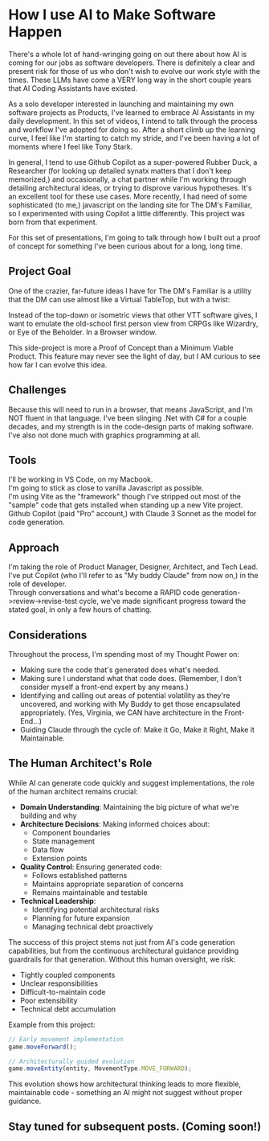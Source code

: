 # How I use AI to Make Software Happen

There's a whole lot of hand-wringing going on out there about how AI is coming for our jobs as software developers. There is definitely a clear and present risk for those of us who don't wish to evolve our work style with the times. These LLMs have come a VERY long way in the short couple years that AI Coding Assistants have existed.

As a solo developer interested in launching and maintaining my own software projects as Products, I've learned to embrace AI Assistants in my daily development. In this set of videos, I intend to talk through the process and workflow I've adopted for doing so. After a short climb up the learning curve, I feel like I'm starting to catch my stride, and I've been having a lot of moments where I feel like Tony Stark.

In general, I tend to use Github Copilot as a super-powered Rubber Duck, a Researcher (for looking up detailed synatx matters that I don't keep memorized,) and occasionally, a chat partner while I'm working through detailing architectural ideas, or trying to disprove various hypotheses. It's an excellent tool for these use cases. More recently, I had need of some sophisticated (to me,) javascript on the landing site for The DM's Familiar, so I experimented with using Copilot a little differently. This project was born from that experiment.

For this set of presentations, I'm going to talk through how I built out a proof of concept for something I've been curious about for a long, long time.

## Project Goal

One of the crazier, far-future ideas I have for The DM's Familiar is a utility that the DM can use almost like a Virtual TableTop, but with a twist:

Instead of the top-down or isometric views that other VTT software gives, I want to emulate the old-school first person view from CRPGs like Wizardry, or Eye of the Beholder. In a Browser window.

This side-project is more a Proof of Concept than a Minimum Viable Product. This feature may never see the light of day, but I AM curious to see how far I can evolve this idea.

## Challenges

Because this will need to run in a browser, that means JavaScript, and I'm NOT fluent in that language. I've been slinging .Net with C# for a couple decades, and my strength is in the code-design parts of making software. I've also not done much with graphics programming at all.

## Tools

I'll be working in VS Code, on my Macbook.  
I'm going to stick as close to vanilla Javascript as possible.  
I'm using Vite as the "framework" though I've stripped out most of the "sample" code that gets installed when standing up a new Vite project.  
Github Copilot (paid "Pro" account,) with Claude 3 Sonnet as the model for code generation.

## Approach

I'm taking the role of Product Manager, Designer, Architect, and Tech Lead.  
I've put Copilot (who I'll refer to as "My buddy Claude" from now on,) in the role of developer.  
Through conversations and what's become a RAPID code generation->review->revise-test cycle, we've made significant progress toward the stated goal, in only a few hours of chatting.

## Considerations

Throughout the process, I'm spending most of my Thought Power on:

- Making sure the code that's generated does what's needed.
- Making sure I understand what that code does. (Remember, I don't consider myself a front-end expert by any means.)
- Identifying and calling out areas of potential volatility as they're uncovered, and working with My Buddy to get those encapsulated appropriately. (Yes, Virginia, we CAN have architecture in the Front-End...)
- Guiding Claude through the cycle of: Make it Go, Make it Right, Make it Maintainable.

## The Human Architect's Role

While AI can generate code quickly and suggest implementations, the role of the human architect remains crucial:

- **Domain Understanding**: Maintaining the big picture of what we're building and why
- **Architecture Decisions**: Making informed choices about:
  - Component boundaries
  - State management
  - Data flow
  - Extension points
- **Quality Control**: Ensuring generated code:
  - Follows established patterns
  - Maintains appropriate separation of concerns
  - Remains maintainable and testable
- **Technical Leadership**:
  - Identifying potential architectural risks
  - Planning for future expansion
  - Managing technical debt proactively

The success of this project stems not just from AI's code generation capabilities, but from the continuous architectural guidance providing guardrails for that generation. Without this human oversight, we risk:

- Tightly coupled components
- Unclear responsibilities
- Difficult-to-maintain code
- Poor extensibility
- Technical debt accumulation

Example from this project:

```javascript
// Early movement implementation
game.moveForward();

// Architecturally guided evolution
game.moveEntity(entity, MovementType.MOVE_FORWARD);
```

This evolution shows how architectural thinking leads to more flexible, maintainable code - something an AI might not suggest without proper guidance.

## Stay tuned for subsequent posts. (Coming soon!)
